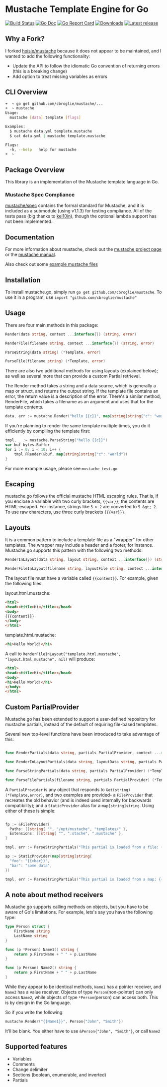 # Mustache Template Engine for Go

[![Build Status](https://img.shields.io/travis/cbroglie/mustache.svg)](https://travis-ci.org/cbroglie/mustache)
[![Go Doc](https://godoc.org/github.com/cbroglie/mustache?status.svg)](https://godoc.org/github.com/cbroglie/mustache)
[![Go Report Card](https://goreportcard.com/badge/github.com/cbroglie/mustache)](https://goreportcard.com/report/github.com/cbroglie/mustache)
[![Downloads](https://img.shields.io/github/downloads/cbroglie/mustache/latest/total.svg)](https://github.com/cbroglie/mustache/releases)
[![Latest release](https://img.shields.io/github/release/cbroglie/mustache.svg)](https://github.com/cbroglie/mustache/releases)

## Why a Fork?

I forked [hoisie/mustache](https://github.com/hoisie/mustache) because it does not appear to be maintained, and I wanted to add the following functionality:

- Update the API to follow the idiomatic Go convention of returning errors (this is a breaking change)
- Add option to treat missing variables as errors

## CLI Overview

```bash
➜  ~ go get github.com/cbroglie/mustache/...
➜  ~ mustache
Usage:
  mustache [data] template [flags]

Examples:
  $ mustache data.yml template.mustache
  $ cat data.yml | mustache template.mustache

Flags:
  -h, --help   help for mustache
➜  ~
```

## Package Overview

This library is an implementation of the Mustache template language in Go.

### Mustache Spec Compliance

[mustache/spec](https://github.com/mustache/spec) contains the formal standard for Mustache, and it is included as a submodule (using v1.1.3) for testing compliance. All of the tests pass (big thanks to [kei10in](https://github.com/kei10in)), though the optional lambda support has not been implemented.

## Documentation

For more information about mustache, check out the [mustache project page](http://github.com/defunkt/mustache) or the [mustache manual](http://mustache.github.com/mustache.5.html).

Also check out some [example mustache files](http://github.com/defunkt/mustache/tree/master/examples/)

## Installation

To install mustache.go, simply run `go get github.com/cbroglie/mustache`. To use it in a program, use `import "github.com/cbroglie/mustache"`

## Usage

There are four main methods in this package:

```go
Render(data string, context ...interface{}) (string, error)

RenderFile(filename string, context ...interface{}) (string, error)

ParseString(data string) (*Template, error)

ParseFile(filename string) (*Template, error)
```

There are also two additional methods for using layouts (explained below); as well as several more that can provide a custom Partial retrieval.

The Render method takes a string and a data source, which is generally a map or struct, and returns the output string. If the template file contains an error, the return value is a description of the error. There's a similar method, RenderFile, which takes a filename as an argument and uses that for the template contents.

```go
data, err := mustache.Render("hello {{c}}", map[string]string{"c": "world"})
```

If you're planning to render the same template multiple times, you do it efficiently by compiling the template first:

```go
tmpl, _ := mustache.ParseString("hello {{c}}")
var buf bytes.Buffer
for i := 0; i < 10; i++ {
    tmpl.FRender(&buf, map[string]string{"c": "world"})
}
```

For more example usage, please see `mustache_test.go`

## Escaping

mustache.go follows the official mustache HTML escaping rules. That is, if you enclose a variable with two curly brackets, `{{var}}`, the contents are HTML-escaped. For instance, strings like `5 > 2` are converted to `5 &gt; 2`. To use raw characters, use three curly brackets `{{{var}}}`.

## Layouts

It is a common pattern to include a template file as a "wrapper" for other templates. The wrapper may include a header and a footer, for instance. Mustache.go supports this pattern with the following two methods:

```go
RenderInLayout(data string, layout string, context ...interface{}) (string, error)

RenderFileInLayout(filename string, layoutFile string, context ...interface{}) (string, error)
```

The layout file must have a variable called `{{content}}`. For example, given the following files:

layout.html.mustache:

```html
<html>
<head><title>Hi</title></head>
<body>
{{{content}}}
</body>
</html>
```

template.html.mustache:

```html
<h1>Hello World!</h1>
```

A call to `RenderFileInLayout("template.html.mustache", "layout.html.mustache", nil)` will produce:

```html
<html>
<head><title>Hi</title></head>
<body>
<h1>Hello World!</h1>
</body>
</html>
```

## Custom PartialProvider

Mustache.go has been extended to support a user-defined repository for mustache partials, instead of the default of requiring file-based templates.

Several new top-level functions have been introduced to take advantage of this:

```go

func RenderPartials(data string, partials PartialProvider, context ...interface{}) (string, error)

func RenderInLayoutPartials(data string, layoutData string, partials PartialProvider, context ...interface{}) (string, error)

func ParseStringPartials(data string, partials PartialProvider) (*Template, error)

func ParseFilePartials(filename string, partials PartialProvider) (*Template, error)

```

A `PartialProvider` is any object that responds to `Get(string)
(*Template,error)`, and two examples are provided- a `FileProvider` that
recreates the old behavior (and is indeed used internally for backwards
compatibility); and a `StaticProvider` alias for a `map[string]string`. Using
either of these is simple:

```go

fp := &FileProvider{
  Paths: []string{ "", "/opt/mustache", "templates/" },
  Extensions: []string{ "", ".stache", ".mustache" },
}

tmpl, err := ParseStringPartials("This partial is loaded from a file: {{>foo}}", fp)

sp := StaticProvider(map[string]string{
  "foo": "{{>bar}}",
  "bar": "some data",
})

tmpl, err := ParseStringPartials("This partial is loaded from a map: {{>foo}}", sp)
```

## A note about method receivers

Mustache.go supports calling methods on objects, but you have to be aware of Go's limitations. For example, lets's say you have the following type:

```go
type Person struct {
    FirstName string
    LastName string
}

func (p *Person) Name1() string {
    return p.FirstName + " " + p.LastName
}

func (p Person) Name2() string {
    return p.FirstName + " " + p.LastName
}
```

While they appear to be identical methods, `Name1` has a pointer receiver, and `Name2` has a value receiver. Objects of type `Person`(non-pointer) can only access `Name2`, while objects of type `*Person`(person) can access both. This is by design in the Go language.

So if you write the following:

```go
mustache.Render("{{Name1}}", Person{"John", "Smith"})
```

It'll be blank. You either have to use `&Person{"John", "Smith"}`, or call `Name2`

## Supported features

- Variables
- Comments
- Change delimiter
- Sections (boolean, enumerable, and inverted)
- Partials
